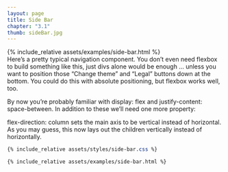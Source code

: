 ```yaml
---
layout: page
title: Side Bar
chapter: "3.1"
thumb: sideBar.jpg
---
```

<div class="demo">
{% include_relative assets/examples/side-bar.html %}
</div>
Here’s a pretty typical navigation component. You don’t even need flexbox to build something like this, just divs alone would be enough … unless you want to position those “Change theme” and “Legal” buttons down at the bottom. You could do this with absolute positioning, but flexbox works well, too.

By now you’re probably familiar with display: flex and justify-content: space-between. In addition to these we’ll need one more property:

flex-direction: column sets the main axis to be vertical instead of horizontal. As you may guess, this now lays out the children vertically instead of horizontally.

```css
{% include_relative assets/styles/side-bar.css %}
```
```html
{% include_relative assets/examples/side-bar.html %}
```
<script>
const sideBar = document.querySelector(".sideBar");
const sideBar__item = Array.from(document.querySelectorAll(".sideBar__item"));
sideBar.onclick = (e)=>{
  sideBar__item.map(el => el.classList.remove("is-side-bar-item-selected"));
  e.target.classList.add("is-side-bar-item-selected");
}
</script>

